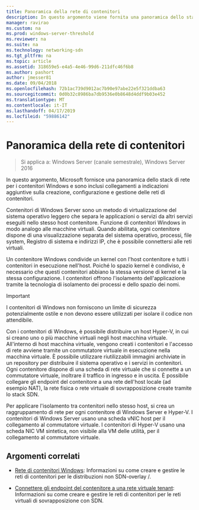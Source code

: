 ```yaml
---
title: Panoramica della rete di contenitori
description: In questo argomento viene fornita una panoramica dello stack di rete per i contenitori Windows e include collegamenti a indicazioni aggiuntive sulla creazione, configurazione e gestione delle reti di contenitori.
manager: ravirao
ms.custom: na
ms.prod: windows-server-threshold
ms.reviewer: na
ms.suite: na
ms.technology: networking-sdn
ms.tgt_pltfrm: na
ms.topic: article
ms.assetid: 318659e5-e4a5-4e46-99d6-211dfc46f6b8
ms.author: pashort
author: jmesser81
ms.date: 09/04/2018
ms.openlocfilehash: 72b1ac739d9012ac7b90e97abe22e5f321ddba63
ms.sourcegitcommit: 0d0b32c8986ba7db9536e0b8648d4ddf9b03e452
ms.translationtype: MT
ms.contentlocale: it-IT
ms.lasthandoff: 04/17/2019
ms.locfileid: "59886142"
---
```

# <a name="container-networking-overview"></a>Panoramica della rete di contenitori

>Si applica a: Windows Server (canale semestrale), Windows Server 2016

In questo argomento, Microsoft fornisce una panoramica dello stack di rete per i contenitori Windows e sono inclusi collegamenti a indicazioni aggiuntive sulla creazione, configurazione e gestione delle reti di contenitori.

Contenitori di Windows Server sono un metodo di virtualizzazione del sistema operativo leggero che separa le applicazioni o servizi da altri servizi eseguiti nello stesso host contenitore. Funzione di contenitori Windows in modo analogo alle macchine virtuali. Quando abilitata, ogni contenitore dispone di una visualizzazione separata del sistema operativo, processi, file system, Registro di sistema e indirizzi IP, che è possibile connettersi alle reti virtuali. 

Un contenitore Windows condivide un kernel con l'host contenitore e tutti i contenitori in esecuzione nell'host. Poiché lo spazio kernel è condiviso, è necessario che questi contenitori abbiano la stessa versione di kernel e la stessa configurazione. I contenitori offrono l'isolamento dell'applicazione tramite la tecnologia di isolamento dei processi e dello spazio dei nomi.

>[!IMPORTANT]
>I contenitori di Windows non forniscono un limite di sicurezza potenzialmente ostile e non devono essere utilizzati per isolare il codice non attendibile. 

Con i contenitori di Windows, è possibile distribuire un host Hyper-V, in cui si creano uno o più macchine virtuali negli host macchina virtuale. All'interno di host macchina virtuale, vengono creati i contenitori e l'accesso di rete avviene tramite un commutatore virtuale in esecuzione nella macchina virtuale. È possibile utilizzare riutilizzabili immagini archiviate in un repository per distribuire il sistema operativo e i servizi in contenitori. Ogni contenitore dispone di una scheda di rete virtuale che si connette a un commutatore virtuale, inoltrare il traffico in ingresso e in uscita. È possibile collegare gli endpoint del contenitore a una rete dell'host locale (ad esempio NAT), la rete fisica o rete virtuale di sovrapposizione create tramite lo stack SDN.

Per applicare l'isolamento tra contenitori nello stesso host, si crea un raggruppamento di rete per ogni contenitore di Windows Server e Hyper-V. I contenitori di Windows Server usano una scheda vNIC host per il collegamento al commutatore virtuale. I contenitori di Hyper-V usano una scheda NIC VM sintetica, non visibile alla VM delle utilità, per il collegamento al commutatore virtuale. 

## <a name="related-topics"></a>Argomenti correlati 

- [Rete di contenitori Windows](https://docs.microsoft.com/virtualization/windowscontainers/container-networking/architecture): Informazioni su come creare e gestire le reti di contenitori per le distribuzioni non SDN-overlay /.

- [Connettere gli endpoint del contenitore a una rete virtuale tenant](../../manage/Connect-container-endpoints-to-a-Tenant-Virtual-Network.md): Informazioni su come creare e gestire le reti di contenitori per le reti virtuali di sovrapposizione con SDN. 